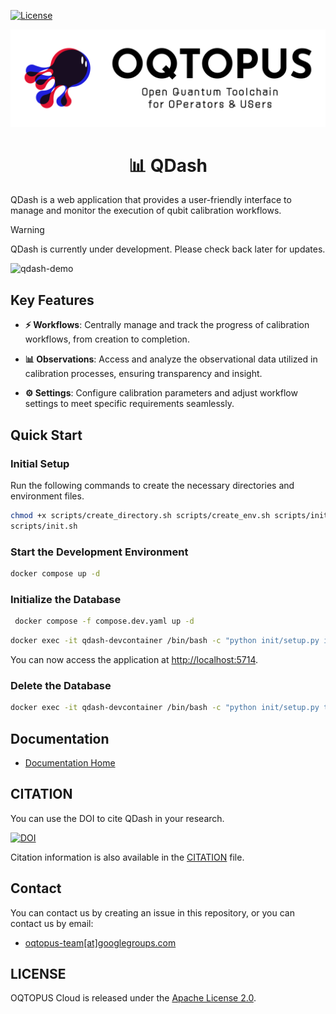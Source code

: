 [![License](https://img.shields.io/badge/License-Apache_2.0-blue.svg)](https://opensource.org/licenses/Apache-2.0)

<div align="center">

![qdash-logo](docs/oqtopus_logo.png)

<h1> 📊 QDash </h1>

</div>

QDash is a web application that provides a user-friendly interface to manage and monitor the execution of qubit calibration workflows.

> [!WARNING]
> QDash is currently under development. Please check back later for updates.

![qdash-demo](docs/qdash-demo.gif)

## Key Features

- **⚡ Workflows**: Centrally manage and track the progress of calibration workflows, from creation to completion.

- **📊 Observations**: Access and analyze the observational data utilized in calibration processes, ensuring transparency and insight.

- **⚙️ Settings**: Configure calibration parameters and adjust workflow settings to meet specific requirements seamlessly.

## Quick Start

### Initial Setup

Run the following commands to create the necessary directories and environment files.

```bash
chmod +x scripts/create_directory.sh scripts/create_env.sh scripts/init.sh
scripts/init.sh
```

### Start the Development Environment

```bash
docker compose up -d
```

### Initialize the Database

```bash
 docker compose -f compose.dev.yaml up -d
```

```bash
docker exec -it qdash-devcontainer /bin/bash -c "python init/setup.py init-all"
```

You can now access the application at [http://localhost:5714](http://localhost:5714).

### Delete the Database

```bash
docker exec -it qdash-devcontainer /bin/bash -c "python init/setup.py teardown-all"
```

## Documentation

- [Documentation Home](https://qdash.readthedocs.io/en/stable/)

## CITATION

You can use the DOI to cite QDash in your research.

[![DOI](https://zenodo.org/badge/DOI/10.5281/zenodo.14277282.svg)](https://doi.org/10.5281/zenodo.14277282)

Citation information is also available in the [CITATION](https://github.com/oqtopus-team/qdash/blob/main/CITATION.cff) file.

## Contact

You can contact us by creating an issue in this repository,
or you can contact us by email:

- [oqtopus-team[at]googlegroups.com](mailto:oqtopus-team[at]googlegroups.com)

## LICENSE

OQTOPUS Cloud is released under the [Apache License 2.0](https://github.com/oqtopus-team/qdash/blob/main/LICENSE).
